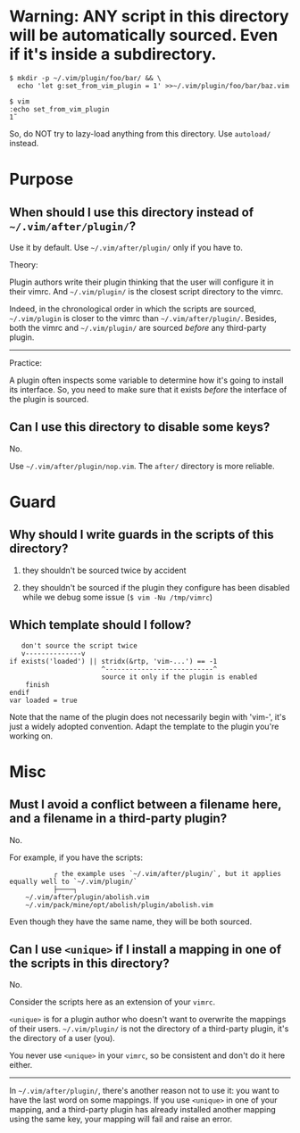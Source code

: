 # Warning: ANY script in this directory will be automatically sourced.  Even if it's inside a subdirectory.

    $ mkdir -p ~/.vim/plugin/foo/bar/ && \
      echo 'let g:set_from_vim_plugin = 1' >>~/.vim/plugin/foo/bar/baz.vim

    $ vim
    :echo set_from_vim_plugin
    1˜

So, do NOT try to lazy-load anything from this directory.
Use `autoload/` instead.

##
# Purpose
## When should I use this directory instead of `~/.vim/after/plugin/`?

Use it by default.
Use `~/.vim/after/plugin/` only if you have to.

Theory:

Plugin authors  write their plugin thinking  that the user will  configure it in
their vimrc.  And `~/.vim/plugin/` is the closest script directory to the vimrc.

Indeed,  in  the   chronological  order  in  which  the   scripts  are  sourced,
`~/.vim/plugin` is  closer to  the vimrc than  `~/.vim/after/plugin/`.  Besides,
both the vimrc and `~/.vim/plugin/` are sourced *before* any third-party plugin.

---

Practice:

A plugin often inspects some variable to determine how it's going to install its
interface.  So, you need  to make sure that it exists  *before* the interface of
the plugin is sourced.

## Can I use this directory to disable some keys?

No.

Use `~/.vim/after/plugin/nop.vim`.
The `after/` directory is more reliable.

##
# Guard
## Why should I write guards in the scripts of this directory?

   1. they shouldn't be sourced twice by accident

   2. they shouldn't be sourced if the plugin they configure has been disabled
      while we debug some issue (`$ vim -Nu /tmp/vimrc`)

## Which template should I follow?

       don't source the script twice
       v--------------v
    if exists('loaded') || stridx(&rtp, 'vim-...') == -1
                           ^---------------------------^
                           source it only if the plugin is enabled
        finish
    endif
    var loaded = true

Note that the  name of the plugin  does not necessarily begin  with 'vim-', it's
just  a widely  adopted convention.   Adapt the  template to  the plugin  you're
working on.

##
# Misc
## Must I avoid a conflict between a filename here, and a filename in a third-party plugin?

No.

For example, if you have the scripts:

               ┌ the example uses `~/.vim/after/plugin/`, but it applies equally well to `~/.vim/plugin/`
               ├────┐
        ~/.vim/after/plugin/abolish.vim
        ~/.vim/pack/mine/opt/abolish/plugin/abolish.vim

Even though they have the same name, they will be both sourced.

## Can I use `<unique>` if I install a mapping in one of the scripts in this directory?

No.

Consider the scripts here as an extension of your `vimrc`.

`<unique>` is for a plugin author who  doesn't want to overwrite the mappings of
their users. `~/.vim/plugin/` is not the directory of a third-party plugin, it's
the directory of a user (you).

You never use `<unique>` in your `vimrc`,  so be consistent and don't do it here
either.

---

In `~/.vim/after/plugin/`, there's another reason not to use it:
you want to have the last word on some mappings.
If you  use `<unique>`  in one  of your  mapping, and  a third-party  plugin has
already installed another mapping using the same key, your mapping will fail and
raise an error.
